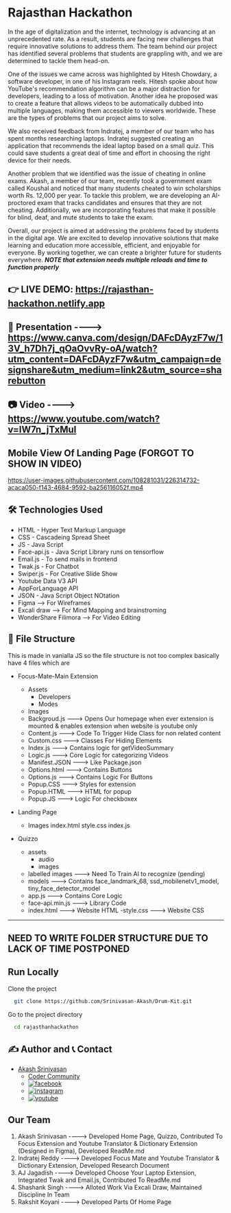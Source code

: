 # Rajasthan Hackathon
In the age of digitalization and the internet, technology is advancing at an unprecedented rate. As a result, students are facing new challenges that require innovative solutions to address them. The team behind our project has identified several problems that students are grappling with, and we are determined to tackle them head-on.

One of the issues we came across was highlighted by Hitesh Chowdary, a software developer, in one of his Instagram reels. Hitesh spoke about how YouTube's recommendation algorithm can be a major distraction for developers, leading to a loss of motivation. Another idea he proposed was to create a feature that allows videos to be automatically dubbed into multiple languages, making them accessible to viewers worldwide. These are the types of problems that our project aims to solve.

We also received feedback from Indratej, a member of our team who has spent months researching laptops. Indratej suggested creating an application that recommends the ideal laptop based on a small quiz. This could save students a great deal of time and effort in choosing the right device for their needs.

Another problem that we identified was the issue of cheating in online exams. Akash, a member of our team, recently took a government exam called Koushal and noticed that many students cheated to win scholarships worth Rs. 12,000 per year. To tackle this problem, we are developing an AI-proctored exam that tracks candidates and ensures that they are not cheating. Additionally, we are incorporating features that make it possible for blind, deaf, and mute students to take the exam.

Overall, our project is aimed at addressing the problems faced by students in the digital age. We are excited to develop innovative solutions that make learning and education more accessible, efficient, and enjoyable for everyone. By working together, we can create a brighter future for students everywhere.
***NOTE that extension needs multiple reloads and time to function properly***


## 👉 LIVE DEMO:  https://rajasthan-hackathon.netlify.app

## 🎁 Presentation ----> https://www.canva.com/design/DAFcDAyzF7w/13V_h7Dh7j_qOaOvvRy-oA/watch?utm_content=DAFcDAyzF7w&utm_campaign=designshare&utm_medium=link2&utm_source=sharebutton

## 📷 Video ----> https://www.youtube.com/watch?v=IW7n_jTxMuI

## Mobile View Of Landing Page (FORGOT TO SHOW IN VIDEO)


https://user-images.githubusercontent.com/108281031/226314732-acaca050-f143-4684-9592-ba256116052f.mp4


## 🛠 Technologies Used
  - HTML - Hyper Text Markup Language
  - CSS - Cascadeing Spread Sheet
  - JS - Java Script
  - Face-api.js - Java Script Library runs on tensorflow
  - Email.js - To send mails in frontend
  - Twak.js - For Chatbot
  - Swiper.js - For Creative Slide Show
  - Youtube Data V3 API
  - AppForLanguage API
  - JSON - Java Script Object NOtation
  - Figma --> For Wireframes
  - Excali draw --> For Mind Mapping and brainstroming
  - WonderShare Filimora --> For Video Editing
 
## 📂 File Structure
This is made in vanialla JS so the file structure is not too complex basically have 4 files which are
- Focus-Mate-Main Extension
    - Assets             
        - Developers
        - Modes
    - Images
    - Backgroud.js   --->  Opens Our homepage when ever extension is mounted & enables extension when website is youtube only
    - Content.js     --->  Code To Trigger Hide Class for non related content
    - Custom.css     --->  Classes For Hiding Elements
    - Index.js       --->  Contains logic for getVideoSummary
    - Logic.js       ---> Core Logic for categorizing Videos
    - Manifest.JSON  ---> Like Package.json
    - Options.html   ---> Contains Buttons
    - Options.js     ---> Contains Logic For Buttons
    - Popup.CSS      ---> Styles for extension
    - Popup.HTML     ---> HTML for popup
    - Popup.JS       ---> Logic For checkboxex

- Landing Page
    - Images
    index.html
    style.css
    index.js

- Quizzo
    - assets
        - audio
        - images
    - labelled images  ---> Need To Train AI to recognize (pending)
    - models           ---> Contains face_landmark_68, ssd_mobilenetv1_model, tiny_face_detector_model
    - app.js           ---> Contains Core Logic
    - face-api.min.js  ---> Library Code
    - index.html       ---> Website HTML
    -style.css         ---> Website CSS

------------------------------------------------------------------------------------------------------------------------------------------------------------------
NEED TO WRITE FOLDER STRUCTURE DUE TO LACK OF TIME POSTPONED
-------------------------------------------------------------------------------------------------------------------------------------------------------------------

## Run Locally

Clone the project

```bash
  git clone https://github.com/Srinivasan-Akash/Drum-Kit.git
```

Go to the project directory

```bash
  cd rajasthanhackathon
```
## ✍️ Author and 📞 Contact
- [Akash Srinivasan](https://www.github.com/octokatherine)
    - [Coder Community](https://web.codercommunity.io/user/62d568cb998d86c8883a2766?tab=posts)
    - [![facebook](https://img.shields.io/badge/Facebook-0A66C2?style=for-the-badge&logo=facebook&logoColor=white)](https://www.facebook.com/profile.php?id=100083429257499)
    - [![instagram](https://img.shields.io/badge/Instagram-0A66C2?style=for-the-badge&logo=instagram&logoColor=white)](https://www.instagram.com/akash_prashanthi/)
    - [![youtube](https://img.shields.io/badge/YouTube-ff0000?style=for-the-badge&logo=youtube&logoColor=white)](https://www.youtube.com/channel/UCAv1QdzDgV6MjA60CRtfkIg)

## Our Team 
1) Akash Srinivasan ----> Developed Home Page, Quizzo, Contributed To Focus Extension and Youtube Translator & Dictionary Extension (Designed in Figma), Developed ReadMe.md
2) Indratej Reddy   ----> Developed Focus Mate and Youtube Translator & Dictionary Extension, Developed Research Document
3) AJ Jagadish      ----> Developed Choose Your Laptop Extension, Integrated Twak and Email.js, Contributed To ReadMe.md
4) Shashank Singh   ----> Alloted Work Via Excali Draw, Maintained Discipline In Team 
5) Rakshit Koyani   ----> Developed Parts Of Home Page
